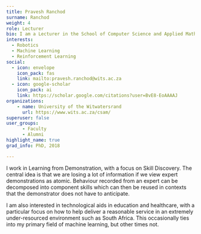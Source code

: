 ```yaml
---
title: Pravesh Ranchod
surname: Ranchod
weight: 4
role: Lecturer
bio: I am a Lecturer in the School of Computer Science and Applied Mathematics at the University of the Witwatersrand
interests:
  - Robotics
  - Machine Learning 
  - Reinforcement Learning
social:
  - icon: envelope
    icon_pack: fas
    link: mailto:pravesh.ranchod@wits.ac.za
  - icon: google-scholar
    icon_pack: ai
    link: https://scholar.google.com/citations?user=BvE8-EoAAAAJ
organizations:
    - name: University of the Witwatersrand
      url: https://www.wits.ac.za/csam/
superuser: false
user_groups:
      - Faculty 
      - Alumni
highlight_name: true
grad_info: PhD, 2018

---
```

I work in Learning from Demonstration, with a focus on Skill Discovery. The central idea is that we are losing a lot of information if we view expert demonstrations as atomic. Behaviour recorded from an expert can be decomposed into component skills which can then be reused in contexts that the demonstrator does not have to anticipate.

I am also interested in technological aids in education and healthcare, with a particular focus on how to help deliver a reasonable service in an extremely under-resourced environment such as South Africa. This occasionally ties into my primary field of machine learning, but other times not.


